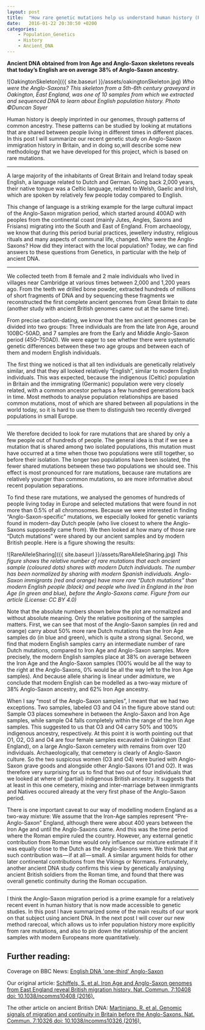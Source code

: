 ```yaml
---
layout: post
title:  "How rare genetic mutations help us understand human history (Part I)"
date:   2016-01-22 20:30:50 +0200
categories:
    - Population_Genetics
    - History
    - Ancient_DNA
---
```


**Ancient DNA obtained from Iron Age and Anglo-Saxon skeletons reveals that today’s English are on average 38% of Anglo-Saxon ancestry.**

![OakingtonSkeleton]({{ site.baseurl }}/assets/oakingtonSkeleton.jpg)
*Who were the Anglo-Saxons? This skeleton from a 5th-6th century graveyard in Oakington, East England, was one of 10 samples from which we extracted and sequenced DNA to learn about English population history. Photo ©Duncan Sayer*

Human history is deeply imprinted in our genomes, through patterns of common ancestry. These patterns can be studied by looking at mutations that are shared between people living in different times in different places. In this post I will summarize our recent genetic study on Anglo-Saxon immigration history in Britain, and in doing so,will describe some new methodology that we have developed for this project, which is based on rare mutations.



* * *



A large majority of the inhabitants of Great Britain and Ireland today speak English, a language related to Dutch and German. Going back 2,000 years, their native tongue was a Celtic language, related to Welsh, Gaelic and Irish, which are spoken by relatively few people today compared to English.

This change of language is a striking example for the large cultural impact of the Anglo-Saxon migration period, which started around 400AD with peoples from the continental coast (mainly Jutes, Angles, Saxons and Frisians) migrating into the South and East of England. From archaeology, we know that during this period burial practices, jewellery industry, religious rituals and many aspects of communal life, changed.
Who were the Anglo-Saxons? How did they interact with the local population? Today, we can find answers to these questions from Genetics, in particular with the help of ancient DNA.

* * *

We collected teeth from 8 female and 2 male individuals who lived in villages near Cambridge at various times between 2,000 and 1,200 years ago. From the teeth we drilled bone powder, extracted hundreds of millions of short fragments of DNA and by sequencing these fragments we reconstructed the first complete ancient genomes from Great Britain to date (another study with ancient British genomes came out at the same time).

From precise carbon-dating, we know that the ten ancient genomes can be divided into two groups: Three individuals are from the late Iron Age, around 100BC-50AD, and 7 samples are from the Early and Middle Anglo-Saxon period (450–750AD). We were eager to see whether there were systematic genetic differences between these two age groups and between each of them and modern English individuals.

The first thing we noticed is that all ten individuals are genetically relatively similar, and that they all looked relatively “English”, similar to modern English individuals. This was expected, because the indigenous (Celtic) population in Britain and the immigrating (Germanic) population were very closely related, with a common ancestor perhaps a few hundred generations back in time. Most methods to analyse population relationships are based common mutations, most of which are shared between all populations in the world today, so it is hard to use them to distinguish two recently diverged populations in small Europe.

* * *

We therefore decided to look for rare mutations that are shared by only a few people out of hundreds of people. The general idea is that if we see a mutation that is shared among two isolated populations, this mutation must have occurred at a time when those two populations were still together, so before their isolation. The longer two populations have been isolated, the fewer shared mutations between these two populations we should see. This effect is most pronounced for rare mutations, because rare mutations are relatively younger than common mutations, so are more informative about recent population separations.

To find these rare mutations, we analysed the genomes of hundreds of people living today in Europe and selected mutations that were found in not more than 0.5% of all chromosomes. Because we were interested in finding “Anglo-Saxon-specific” mutations, we especially looked for genetic variants found in modern-day Dutch people (who live closest to where the Anglo-Saxons supposedly came from). We then looked at how many of those rare “Dutch mutations” were shared by our ancient samples and by modern British people. Here is a figure showing the results:

![RareAlleleSharing]({{ site.baseurl }}/assets/RareAlleleSharing.jpg)
*This figure shows the relative number of rare mutations that each ancient sample (coloured dots) shares with modern Dutch individuals. The number has been normalized by sharing with modern Spanish individuals. Anglo-Saxon immigrants (red and orange) have more rare “Dutch mutations” than modern English people (black) and people who lived in England in the Iron Age (in green and blue), before the Anglo-Saxons came. Figure from our article (License: CC BY 4.0)*

Note that the absolute numbers shown below the plot are normalized and without absolute meaning. Only the relative positioning of the samples matters. First, we can see that most of the Anglo-Saxon samples (in red and orange) carry about 50% more rare Dutch mutations than the Iron Age samples do (in blue and green), which is quite a strong signal. Second, we find that modern English samples carry an intermediate number of rare Dutch mutations, compared to Iron Age and Anglo-Saxon samples. More precisely, the modern English samples place at 38% on average between the Iron Age and the Anglo-Saxon samples (100% would be all the way to the right at the Anglo-Saxons, 0% would be all the way left to the Iron Age samples). And because allele sharing is linear under admixture, we conclude that modern English can be modelled as a two-way mixture of 38% Anglo-Saxon ancestry, and 62% Iron Age ancestry.

When I say “most of the Anglo-Saxon samples”, I meant that we had two exceptions. Two samples, labeled O3 and O4 in the figure above stand out: Sample O3 places somewhere in between the Anglo-Saxon and Iron Age samples, while sample O4 falls completely within the range of the Iron Age samples. This suggested to us that O3 and O4 carry 50% and 100% indigenous ancestry, respectively.
At this point it is worth pointing out that O1, O2, O3 and O4 are four female samples excavated in Oakington (East England), on a large Anglo-Saxon cemetery with remains from over 120 individuals. Archaeologically, that cemetery is clearly of Anglo-Saxon culture. So the two suspicous women (O3 and O4) were buried with Anglo-Saxon grave goods and alongside other Anglo-Saxons (O1 and O2). It was therefore very surprising for us to find that two out of four individuals that we looked at where of (partial) indigenous British ancestry. It suggests that at least in this one cemetery, mixing and inter-marriage between immigrants and Natives occured already at the very first phase of the Anglo-Saxon period.

There is one important caveat to our way of modelling modern England as a two-way mixture: We assume that the Iron-Age samples represent “Pre-Anglo-Saxon” England, although there were about 400 years between the Iron Age and until the Anglo-Saxons came. And this was the time period where the Roman empire ruled the country. However, any external genetic contribution from Roman time would only influence our mixture estimate if it was equally close to the Dutch as the Anglo-Saxons were. We think that any such contribution was — if at all — small. A similar argument holds for other later continental contributions from the Vikings or Normans. Fortunately, another ancient DNA study confirms this view by genetically analysing ancient British soldiers from the Roman time, and found that there was overall genetic continuity during the Roman occupation.

* * *

I think the Anglo-Saxon migration period is a prime example for a relatively recent event in human history that is now made accessible to genetic studies. In this post I have summarized some of the main results of our work on that subject using ancient DNA. In the next post I will cover our new method rarecoal, which allows us to infer population history more explicitly from rare mutations, and also to pin down the relationship of the ancient samples with modern Europeans more quantitatively.


## Further reading:

Coverage on BBC News: [English DNA 'one-third' Anglo-Saxon](http://www.bbc.com/news/science-environment-35344663)

Our original article: [Schiffels, S. et al. Iron Age and Anglo-Saxon genomes from East England reveal British migration history. Nat. Commun. 7:10408 doi: 10.1038/ncomms10408 (2016).](http://www.nature.com/ncomms/2016/160119/ncomms10408/full/ncomms10408.html)

The other article on ancient British DNA: [Martiniano, R. et al. Genomic signals of migration and continuity in Britain before the Anglo-Saxons. Nat. Commun. 7:10326 doi: 10.1038/ncomms10326 (2016).](http://www.nature.com/ncomms/2016/160119/ncomms10326/full/ncomms10326.html)
